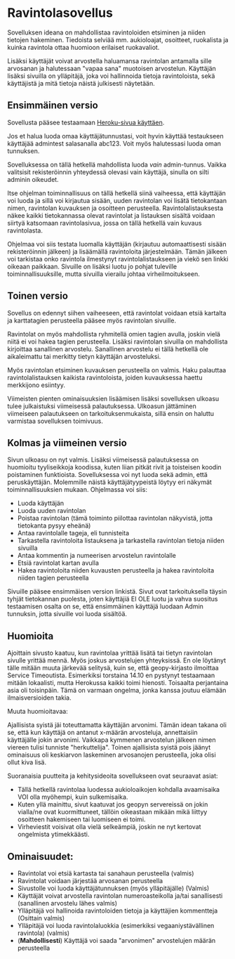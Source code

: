 # Ravintolasovellus

Sovelluksen ideana on mahdollistaa ravintoloiden etsiminen ja niiden tietojen hakeminen. Tiedoista selviää mm. aukioloajat, osoitteet, ruokalista ja kuinka ravintola ottaa huomioon erilaiset ruokavaliot.

Lisäksi käyttäjät voivat arvostella haluamansa ravintolan antamalla sille arvosanan ja halutessaan "vapaa sana" muotoisen arvostelun. Käyttäjän lisäksi sivuilla on ylläpitäjä, joka voi hallinnoida tietoja ravintoloista, sekä käyttäjistä ja mitä tietoja näistä julkisesti näytetään.

## Ensimmäinen versio

Sovellusta pääsee testaamaan [Heroku-sivua käyttäen](https://tsoha-raflasovellustp.herokuapp.com/).

Jos et halua luoda omaa käyttäjätunnustasi, voit hyvin käyttää testaukseen käyttäjää admintest salasanalla abc123. Voit myös halutessasi luoda oman tunnuksen.

Sovelluksessa on tällä hetkellä mahdollista luoda *vain* admin-tunnus. Vaikka valitsisit rekisteröinnin yhteydessä olevasi vain käyttäjä, sinulla on silti adminin oikeudet.

Itse ohjelman toiminnallisuus on tällä hetkellä siinä vaiheessa, että käyttäjän voi luoda ja sillä voi kirjautua sisään, uuden ravintolan voi lisätä tietokantaan nimen, ravintolan kuvauksen ja osoitteen perusteella. Ravintolalistauksesta näkee kaikki tietokannassa olevat ravintolat ja listauksen sisältä voidaan siirtyä katsomaan ravintolasivua, jossa on tällä hetkellä vain kuvaus ravintolasta.

Ohjelmaa voi siis testata luomalla käyttäjän (kirjautuu automaattisesti sisään rekisteröinnin jälkeen) ja lisäämällä ravintoloita järjestelmään. Tämän jälkeen voi tarkistaa onko ravintola ilmestynyt ravintolalistaukseen ja viekö sen linkki oikeaan paikkaan. Sivuille on lisäksi luotu jo pohjat tuleville toiminnallisuuksille, mutta sivuilla vierailu johtaa virheilmoitukseen. 

## Toinen versio

Sovellus on edennyt siihen vaiheeseen, että ravintolat voidaan etsiä kartalta ja karttatagien perusteella pääsee myös ravintolan sivuille.

Ravintolat on myös mahdollista ryhmitellä omien tagien avulla, joskin vielä niitä ei voi hakea tagien perusteella. Lisäksi ravintolan sivuilla on mahdollista kirjoittaa sanallinen arvostelu. Sanallinen arvostelu ei tällä hetkellä ole aikaleimattu tai merkitty tietyn käyttäjän arvosteluksi.

Myös ravintolan etsiminen kuvauksen perusteella on valmis. Haku palauttaa ravintolalistauksen kaikista ravintoloista, joiden kuvauksessa haettu merkkijono esiintyy.

Viimeisten pienten ominaisuuksien lisäämisen lisäksi sovelluksen ulkoasu tulee julkaistuksi viimeisessä palautuksessa. Ulkoasun jättäminen viimeiseen palautukseen on tarkoituksenmukaista, sillä ensin on haluttu varmistaa sovelluksen toimivuus.

## Kolmas ja viimeinen versio

Sivun ulkoasu on nyt valmis. Lisäksi viimeisessä palautuksessa on huomioitu tyyliseikkoja koodissa, kuten liian pitkät rivit ja toisteisen koodin poistaminen funktioista. Sovelluksessa voi nyt luoda sekä admin, että peruskäyttäjän. Molemmille näistä käyttäjätyypeistä löytyy eri näkymät toiminnallisuuksien mukaan. Ohjelmassa voi siis:

* Luoda käyttäjän
* Luoda uuden ravintolan
* Poistaa ravintolan (tämä toiminto piilottaa ravintolan näkyvistä, jotta tietokanta pysyy eheänä)
* Antaa ravintolalle tageja, eli tunnisteita
* Tarkastella ravintoloita listauksena ja tarkastella ravintolan tietoja niiden sivuilla
* Antaa kommentin ja numeerisen arvostelun ravintolalle
* Etsiä ravintolat kartan avulla
* Hakea ravintoloita niiden kuvausten perusteella ja hakea ravintoloita niiden tagien perusteella

Sivuille pääsee ensimmäisen version linkistä. Sivut ovat tarkoituksella täysin tyhjät tietokannan puolesta, joten käyttäjiä EI OLE luotu ja vahva suositus testaamisen osalta on se, että ensimmäinen käyttäjä luodaan Admin tunnuksin, jotta sivuille voi luoda sisältöä.

## Huomioita

Ajoittain sivusto kaatuu, kun ravintolaa yrittää lisätä tai tietyn ravintolan sivulle yrittää mennä. Myös joskus arvostelujen yhteyksissä. En ole löytänyt tälle mitään muuta järkevää selitysä, kuin se, että geopy-kirjasto ilmoittaa Service Timeoutista. Esimerkiksi torstaina 14.10 en pystynyt testaamaan mitään lokaalisti, mutta Herokussa kaikki toimi hienosti. Toisaalta perjantaina asia oli toisinpäin. Tämä on varmaan ongelma, jonka kanssa joutuu elämään ilmaisversioiden takia.

Muuta huomioitavaa:

Ajallisista syistä jäi toteuttamatta käyttäjän arvonimi. Tämän idean takana oli se, että kun käyttäjä on antanut x-määrän arvosteluja, annettaisiin käyttäjälle jokin arvonimi. Vaikkapa kymmenen arvostelun jälkeen nimen viereen tulisi tunniste "herkuttelija". Toinen ajallisista syistä pois jäänyt ominaisuus oli keskiarvon laskeminen arvosanojen perusteella, joka olisi ollut kiva lisä.

Suoranaisia puutteita ja kehitysideoita sovellukseen ovat seuraavat asiat:

* Tällä hetkellä ravintolaa luodessa aukioloaikojen kohdalla avaamisaika VOI olla myöhempi, kuin sulkemisaika.
* Kuten yllä mainittu, sivut kaatuvat jos geopyn servereissä on jokin vialla/ne ovat kuormittuneet, tällöin oikeastaan mikään mikä liittyy osoitteen hakemiseen tai luomiseen ei toimi.
* Virheviestit voisivat olla vielä selkeämpiä, joskin ne nyt kertovat ongelmista ytimekkäästi.

## Ominaisuudet:

* Ravintolat voi etsiä kartasta tai sanahaun perusteella (valmis)
* Ravintolat voidaan järjestää arvosanan perusteella
* Sivustolle voi luoda käyttäjätunnuksen (myös ylläpitäjälle) (Valmis)
* Käyttäjät voivat arvostella ravintolan numeroasteikolla ja/tai sanallisesti (sanallinen arvostelu lähes valmis)
* Ylläpitäjä voi hallinoida ravintoloiden tietoja ja käyttäjien kommentteja (Osittain valmis)
* Ylläpitäjä voi luoda ravintolaluokkia (esimerkiksi vegaaniystävällinen ravintola) (valmis)
* (**Mahdollisesti**) Käyttäjä voi saada "arvonimen" arvostelujen määrän perusteella

